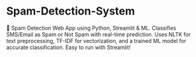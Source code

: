 # Spam-Detection-System
📩 Spam Detection Web App using Python, Streamlit &amp; ML. Classifies SMS/Email as Spam or Not Spam with real-time prediction. Uses NLTK for text preprocessing, TF-IDF for vectorization, and a trained ML model for accurate classification. Easy to run with Streamlit!
